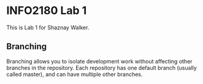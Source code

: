# INFO2180 Lab 1

This is Lab 1 for Shaznay Walker.

## Branching

Branching allows you to isolate development work without affecting other branches in the repository. Each repository has one default branch (usually called master), and can have multiple other branches.